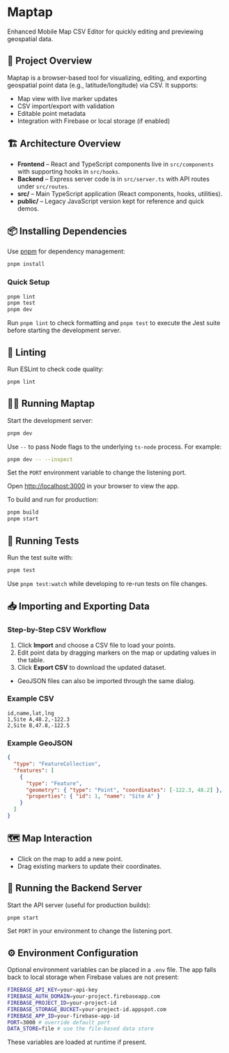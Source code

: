 # Maptap

Enhanced Mobile Map CSV Editor for quickly editing and previewing geospatial data.

## 🚀 Project Overview

Maptap is a browser-based tool for visualizing, editing, and exporting geospatial point data (e.g., latitude/longitude) via CSV. It supports:

- Map view with live marker updates
- CSV import/export with validation
- Editable point metadata
- Integration with Firebase or local storage (if enabled)

## 🏗️ Architecture Overview

- **Frontend** – React and TypeScript components live in `src/components` with supporting hooks in `src/hooks`.
- **Backend** – Express server code is in `src/server.ts` with API routes under `src/routes`.
- **src/** – Main TypeScript application (React components, hooks, utilities).
- **public/** – Legacy JavaScript version kept for reference and quick demos.

## 📦 Installing Dependencies

Use [pnpm](https://pnpm.io/) for dependency management:

```bash
pnpm install
```

### Quick Setup

```bash
pnpm lint
pnpm test
pnpm dev
```

Run `pnpm lint` to check formatting and `pnpm test` to execute the Jest suite before starting the development server.

## 🧹 Linting

Run ESLint to check code quality:

```bash
pnpm lint
```

## 🏃‍♂️ Running Maptap

Start the development server:

```bash
pnpm dev
```

Use `--` to pass Node flags to the underlying `ts-node` process. For example:

```bash
pnpm dev -- --inspect
```

Set the `PORT` environment variable to change the listening port.

Open [http://localhost:3000](http://localhost:3000) in your browser to view the app.

To build and run for production:

```bash
pnpm build
pnpm start
```

## 🧪 Running Tests

Run the test suite with:

```bash
pnpm test
```

Use `pnpm test:watch` while developing to re-run tests on file changes.

## 📥 Importing and Exporting Data

### Step-by-Step CSV Workflow

1. Click **Import** and choose a CSV file to load your points.
2. Edit point data by dragging markers on the map or updating values in the table.
3. Click **Export CSV** to download the updated dataset.

- GeoJSON files can also be imported through the same dialog.

### Example CSV

```csv
id,name,lat,lng
1,Site A,48.2,-122.3
2,Site B,47.8,-122.5
```

### Example GeoJSON

```json
{
  "type": "FeatureCollection",
  "features": [
    {
      "type": "Feature",
      "geometry": { "type": "Point", "coordinates": [-122.3, 48.2] },
      "properties": { "id": 1, "name": "Site A" }
    }
  ]
}
```

## 🗺️ Map Interaction

- Click on the map to add a new point.
- Drag existing markers to update their coordinates.

## 🔌 Running the Backend Server

Start the API server (useful for production builds):

```bash
pnpm start
```

Set `PORT` in your environment to change the listening port.

## ⚙️ Environment Configuration

Optional environment variables can be placed in a `.env` file. The app falls back to local storage when Firebase values are not present:

```bash
FIREBASE_API_KEY=your-api-key
FIREBASE_AUTH_DOMAIN=your-project.firebaseapp.com
FIREBASE_PROJECT_ID=your-project-id
FIREBASE_STORAGE_BUCKET=your-project-id.appspot.com
FIREBASE_APP_ID=your-firebase-app-id
PORT=3000 # override default port
DATA_STORE=file # use the file-based data store
```

These variables are loaded at runtime if present.
